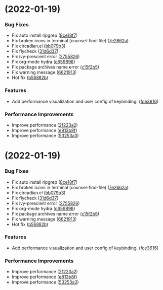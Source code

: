 # [](https://github.com/FlyfishO25/.emacs.d/compare/v1.0.0...v) (2022-01-19)


### Bug Fixes

* Fix auto install ripgrep ([8ce18f7](https://github.com/FlyfishO25/.emacs.d/commit/8ce18f7d84b4457b21a81c72dd1d2055ae3234c6))
* Fix broken icons in terminal (counsel-find-file) ([7e2662a](https://github.com/FlyfishO25/.emacs.d/commit/7e2662a51f6c60b7f6450d0eecae5245fe89e062))
* Fix circadian.el ([bb079b3](https://github.com/FlyfishO25/.emacs.d/commit/bb079b358686dc16dee83e618135ddca6f90b90a))
* Fix flycheck ([31d6d37](https://github.com/FlyfishO25/.emacs.d/commit/31d6d373a26088c202d78a5630cba51940aab82c))
* Fix ivy-prescient error ([2755826](https://github.com/FlyfishO25/.emacs.d/commit/275582668d5721bfe87f009900be040a5127e3bd))
* Fix org-mode hydra ([c659898](https://github.com/FlyfishO25/.emacs.d/commit/c659898f18e39d9b4e7d8942eea62f19e730007e))
* Fix package archives name error ([c15f2b5](https://github.com/FlyfishO25/.emacs.d/commit/c15f2b59a3843d7499c1f896d2d700df3964d220))
* Fix warning message ([6621913](https://github.com/FlyfishO25/.emacs.d/commit/66219134d7ffaf75bbf26c7897f2aff64bb1952c))
* Hot fix ([b56882b](https://github.com/FlyfishO25/.emacs.d/commit/b56882b4059a8c281c6f1aa0c7b02f6d6016c55a))


### Features

* Add performance visualization and user config of keybinding. ([fce3916](https://github.com/FlyfishO25/.emacs.d/commit/fce391643329cc180ef0381d15f7789978f2152f))


### Performance Improvements

* Improve performance ([2f223a2](https://github.com/FlyfishO25/.emacs.d/commit/2f223a2294592591d83ec804adde96fa13fdcef8))
* Improve performance ([e813b8f](https://github.com/FlyfishO25/.emacs.d/commit/e813b8f624ed513a9e94aaabc6a77b8168d7c304))
* Improve performance ([53253a3](https://github.com/FlyfishO25/.emacs.d/commit/53253a3bf0a3337d0ef5a30e9e24750617ef8ad2))



# [](https://github.com/FlyfishO25/.emacs.d/compare/v1.0.0...v) (2022-01-19)


### Bug Fixes

* Fix auto install ripgrep ([8ce18f7](https://github.com/FlyfishO25/.emacs.d/commit/8ce18f7d84b4457b21a81c72dd1d2055ae3234c6))
* Fix broken icons in terminal (counsel-find-file) ([7e2662a](https://github.com/FlyfishO25/.emacs.d/commit/7e2662a51f6c60b7f6450d0eecae5245fe89e062))
* Fix circadian.el ([bb079b3](https://github.com/FlyfishO25/.emacs.d/commit/bb079b358686dc16dee83e618135ddca6f90b90a))
* Fix flycheck ([31d6d37](https://github.com/FlyfishO25/.emacs.d/commit/31d6d373a26088c202d78a5630cba51940aab82c))
* Fix ivy-prescient error ([2755826](https://github.com/FlyfishO25/.emacs.d/commit/275582668d5721bfe87f009900be040a5127e3bd))
* Fix org-mode hydra ([c659898](https://github.com/FlyfishO25/.emacs.d/commit/c659898f18e39d9b4e7d8942eea62f19e730007e))
* Fix package archives name error ([c15f2b5](https://github.com/FlyfishO25/.emacs.d/commit/c15f2b59a3843d7499c1f896d2d700df3964d220))
* Fix warning message ([6621913](https://github.com/FlyfishO25/.emacs.d/commit/66219134d7ffaf75bbf26c7897f2aff64bb1952c))
* Hot fix ([b56882b](https://github.com/FlyfishO25/.emacs.d/commit/b56882b4059a8c281c6f1aa0c7b02f6d6016c55a))


### Features

* Add performance visualization and user config of keybinding. ([fce3916](https://github.com/FlyfishO25/.emacs.d/commit/fce391643329cc180ef0381d15f7789978f2152f))


### Performance Improvements

* Improve performance ([2f223a2](https://github.com/FlyfishO25/.emacs.d/commit/2f223a2294592591d83ec804adde96fa13fdcef8))
* Improve performance ([e813b8f](https://github.com/FlyfishO25/.emacs.d/commit/e813b8f624ed513a9e94aaabc6a77b8168d7c304))
* Improve performance ([53253a3](https://github.com/FlyfishO25/.emacs.d/commit/53253a3bf0a3337d0ef5a30e9e24750617ef8ad2))



